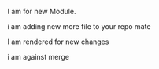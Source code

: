 I am for new Module.

i am adding new more file to your repo mate

I am rendered for new changes

i am against merge
